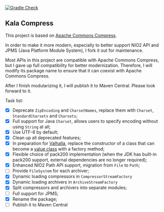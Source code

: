 [![Gradle Check](https://github.com/Glavo/compress/actions/workflows/check.yml/badge.svg)](https://github.com/Glavo/compress/actions/workflows/check.yml)

Kala Compress
---

This project is based on [Apache Commons Compress](https://github.com/apache/commons-compress).


In order to make it more modern, especially to better support NIO2 API and JPMS (Java Platform Module System),
I fork it out for maintenance. 

Most APIs in this project are compatible with Apache Commons Compress, but I gave up full compatibility for better modernization.
Therefore, I will modify its package name to ensure that it can coexist with Apache Commons Compress.

After I finish modularizing it, I will publish it to Maven Central. Please look forward to it.

Task list:

- [x] Deprecate `ZipEncoding` and `CharsetNames`, replace them with `Charset`, `StandardCharsets` and `Charsets`;
- [x] Full support for Java `Charset`, allows users to specify encoding without using `String` at all;
- [x] Use UTF-8 by default;
- [x] Clean up all deprecated features;
- [x] In preparation for [Valhalla](https://openjdk.java.net/projects/valhalla/), replace the constructor of a class that can become a [value class](https://openjdk.java.net/jeps/8277163) with a factory method;
- [x] Flexible choice of pack200 implementation (when the JDK has built-in pack200 support, external dependencies are no longer required);
- [x] Enhanced NIO2 Path API support, migration from `File` to `Path`;
- [ ] Provide `FileSystem` for each archiver;
- [x] Dynamic loading compressors in `CompressorStreamFactory`
- [x] Dynamic loading archivers in `ArchiveStreamFactory`
- [x] Split compressors and archivers into separate modules;
- [ ] Full support for JPMS;
- [x] Rename the package;
- [ ] Publish it to Maven Central